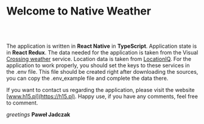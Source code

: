 # Welcome to Native Weather

<div style="text-align:center">
  <img align="center" src="https://user-images.githubusercontent.com/45244806/152840756-513274de-5cb2-4ec9-9d40-485bf91b917d.png" alt=""/>
  <img align="center" src="https://user-images.githubusercontent.com/45244806/152840764-763055cc-aae6-482f-9674-6be1532cb0c3.png" alt=""/>
  <img align="center" src="https://user-images.githubusercontent.com/45244806/152840770-8fbc0805-5a44-4c6d-b3cb-cbb5180bc4ca.png" alt=""/>
</div><br />

The application is written in **React Native** in **TypeScript**. Application state is in **React Redux**. The data needed for the application is taken from the Visual [Crossing weather](https://www.visualcrossing.com/) service. Location data is taken from [LocationIQ](https://locationiq.com/). For the application to work properly, you should set the keys to these services in the .env file. This file should be created right after downloading the sources, you can copy the .env_example file and complete the data there.

If you want to contact us regarding the application, please visit the website [www.h15.pl](https://h15.pl). Happy use, if you have any comments, feel free to comment.

*greetings*
**Paweł Jadczak**